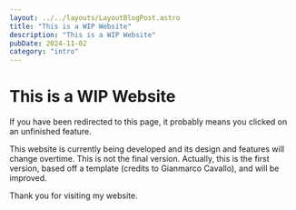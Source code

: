 ```yaml
---
layout: ../../layouts/LayoutBlogPost.astro
title: "This is a WIP Website"
description: "This is a WIP Website"
pubDate: 2024-11-02
category: "intro"
---
```


# This is a WIP Website

If you have been redirected to this page, it probably means you clicked on an unfinished feature.

This website is currently being developed and its design and features will change overtime.
This is not the final version. 
Actually, this is the first version, based off a template (credits to Gianmarco Cavallo), and will be improved.

Thank you for visiting my website.

